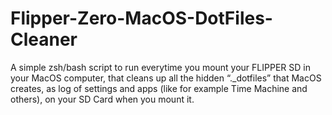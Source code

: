 # Flipper-Zero-MacOS-DotFiles-Cleaner
A simple zsh/bash script to run everytime you mount your FLIPPER SD in your MacOS computer, that cleans up all the hidden “._dotfiles” that MacOS creates, as log of settings and apps (like for example Time Machine and others), on your SD Card when you mount it.
